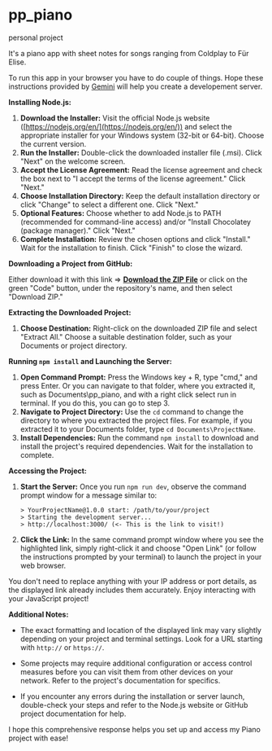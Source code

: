 # pp_piano
 personal project

It's a piano app with sheet notes for songs ranging from Coldplay to Für Elise.

To run this app in your browser you have to do couple of things. Hope these instructions provided by <a href="https://gemini.google.com/app" target="_blank">Gemini</a> will help you create a developement server. 

**Installing Node.js:**

1. **Download the Installer:** Visit the official Node.js website ([https://nodejs.org/en/](https://nodejs.org/en/)) and select the appropriate installer for your Windows system (32-bit or 64-bit). Choose the current version.
2. **Run the Installer:** Double-click the downloaded installer file (.msi). Click "Next" on the welcome screen.
3. **Accept the License Agreement:** Read the license agreement and check the box next to "I accept the terms of the license agreement." Click "Next."
4. **Choose Installation Directory:** Keep the default installation directory or click "Change" to select a different one. Click "Next."
5. **Optional Features:** Choose whether to add Node.js to PATH (recommended for command-line access) and/or "Install Chocolatey (package manager)." Click "Next."
6. **Complete Installation:** Review the chosen options and click "Install." Wait for the installation to finish. Click "Finish" to close the wizard.

**Downloading a Project from GitHub:**

Either download it with this link => <a href="https://github.com/ssveto/pp_piano/archive/refs/heads/main.zip"><b>**Download the ZIP File</b>**</a> or click on the green "Code" button, under the repository's name, and then select "Download ZIP."

**Extracting the Downloaded Project:**

1. **Choose Destination:** Right-click on the downloaded ZIP file and select "Extract All." Choose a suitable destination folder, such as your Documents or project directory.

**Running `npm install` and Launching the Server:**

1. **Open Command Prompt:** Press the Windows key + R, type "cmd," and press Enter. Or you can navigate to that folder, where you extracted it, such as Documents\pp_piano, and with a right click select run in terminal. If you do this, you can go to step 3.
2. **Navigate to Project Directory:** Use the `cd` command to change the directory to where you extracted the project files. For example, if you extracted it to your Documents folder, type `cd Documents\ProjectName`.
3. **Install Dependencies:** Run the command `npm install` to download and install the project's required dependencies. Wait for the installation to complete.

**Accessing the Project:**

1. **Start the Server:** Once you run `npm run dev`, observe the command prompt window for a message similar to:

   ```
   > YourProjectName@1.0.0 start: /path/to/your/project
   > Starting the development server...
   > http://localhost:3000/ (<- This is the link to visit!)
   ```

2. **Click the Link:** In the same command prompt window where you see the highlighted link, simply right-click it and choose "Open Link" (or follow the instructions prompted by your terminal) to launch the project in your web browser.

You don't need to replace anything with your IP address or port details, as the displayed link already includes them accurately. Enjoy interacting with your JavaScript project!

**Additional Notes:**

- The exact formatting and location of the displayed link may vary slightly depending on your project and terminal settings. Look for a URL starting with `http://` or `https://`.
- Some projects may require additional configuration or access control measures before you can visit them from other devices on your network. Refer to the project's documentation for specifics.

- If you encounter any errors during the installation or server launch, double-check your steps and refer to the Node.js website or GitHub project documentation for help.

I hope this comprehensive response helps you set up and access my Piano project with ease!
